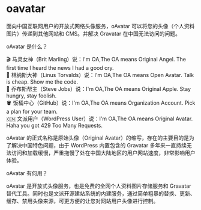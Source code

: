 # oavatar
面向中国互联网用户的开放式网络头像服务，oAvatar 可以将您的头像（个人资料图片）传递到其他网站和 CMS。并解决 Gravatar 在中国无法访问的问题。

oAvatar 是什么？ 

🎬 马灵女神（Brit Marling）说：I'm OA,The OA means Original Angel. The first time I heard the news I had a good cry.<br/>
🐧 林纳斯大神（Linus Torvalds）说：I'm OA,The OA means Open Avatar. Talk is cheap. Show me the code.<br/>
🍎 乔布斯帮主（Steve Jobs）说：I'm OA,The OA means Original Apple. Stay hungry, stay foolish.<br/>
🪣 饭桶中心（GitHub）说：I'm OA,The OA means Organization Account. Pick a plan for your team.<br/>
🇨🇳 文派用户（WordPress User）说：I'm OA,The OA means Original Avatar. Haha you got 429 Too Many Requests.<br/>

oAvatar 的正式名称是原始头像（Original Avatar）的缩写，存在的主要目的是为了解决中国特色问题，由于 WordPress 内置包含的 Gravatar 多年来一直持续无法访问和加载缓慢，严重拖慢了处在中国大陆地区的用户网站速度，非常影响用户体验。

oAvatar 有何用？ 

oAvatar 是开放式头像服务，也是免费的全网个人资料图片存储服务和 Gravatar 替代工具。同时也是文派开源建站系统的内建服务，通过简单粗暴的替换、更新、缓存、禁用头像来源，可更方便的让您对网站用户头像进行控制。
